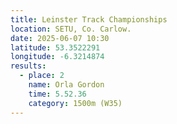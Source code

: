 ```yaml
---
title: Leinster Track Championships
location: SETU, Co. Carlow.
date: 2025-06-07 10:30
latitude: 53.3522291
longitude: -6.3214874
results:
  - place: 2
    name: Orla Gordon
    time: 5.52.36
    category: 1500m (W35)
---
```

